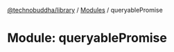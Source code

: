 [@technobuddha/library](../..) / [Modules](../Modules.md) / queryablePromise

# Module: queryablePromise
